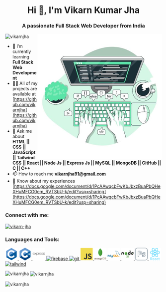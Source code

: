 <h1 align="center">Hi 👋, I'm Vikarn Kumar Jha</h1>
<h3 align="center">A passionate Full Stack Web Developer from India</h3>

<img align="right" width="400" alt="programming img" src="/programming img1.jpg">


<p align="left">
  <img
    src="https://komarev.com/ghpvc/?username=vikarnjha&label=Profile%20views&color=0e75b6&style=flat"
    alt="vikarnjha"
  />
</p>

- 🌱 I’m currently learning **Full Stack Web Development**
- 👨‍💻 All of my projects are available at [https://github.com/vikarnjha](https://github.com/vikarnjha)
- 💬 Ask me about **HTML || CSS || JavaScript || Tailwind CSS || React || Node Js || Express Js || MySQL || MongoDB || GitHub || C || C++**
- 📫 How to reach me **vikarnjha91@gmail.com**
- 📄 Know about my experiences [https://docs.google.com/document/d/1PcAAwqcbFwKbJbxzBuaPbQHeXHuMFCG0em_RVTSbU-k/edit?usp=sharing](https://docs.google.com/document/d/1PcAAwqcbFwKbJbxzBuaPbQHeXHuMFCG0em_RVTSbU-k/edit?usp=sharing)

<h3 align="left">Connect with me:</h3>
<p align="left">
  <a href="https://linkedin.com/in/vikarn-jha" target="blank"
    ><img
      align="center"
      src="https://raw.githubusercontent.com/rahuldkjain/github-profile-readme-generator/master/src/images/icons/Social/linked-in-alt.svg"
      alt="vikarn-jha"
      height="30"
      width="40"
  /></a>

</p>

<h3 align="left">Languages and Tools:</h3>
<p align="left">
  <a href="https://www.cprogramming.com/" target="_blank" rel="noreferrer">
    <img
      src="https://raw.githubusercontent.com/devicons/devicon/master/icons/c/c-original.svg"
      alt="c"
      width="40"
      height="40"
    />
  </a>
  <a href="https://www.w3schools.com/cpp/" target="_blank" rel="noreferrer">
    <img
      src="https://raw.githubusercontent.com/devicons/devicon/master/icons/cplusplus/cplusplus-original.svg"
      alt="cplusplus"
      width="40"
      height="40"
    />
  </a>
  <a href="https://expressjs.com" target="_blank" rel="noreferrer">
    <img
      src="https://raw.githubusercontent.com/devicons/devicon/master/icons/express/express-original-wordmark.svg"
      alt="express"
      width="40"
      height="40"
    />
  </a>
  <a href="https://firebase.google.com/" target="_blank" rel="noreferrer">
    <img
      src="https://www.vectorlogo.zone/logos/firebase/firebase-icon.svg"
      alt="firebase"
      width="40"
      height="40"
    />
  </a>
  <a href="https://git-scm.com/" target="_blank" rel="noreferrer">
    <img
      src="https://www.vectorlogo.zone/logos/git-scm/git-scm-icon.svg"
      alt="git"
      width="40"
      height="40"
    />
  </a>
  <a
    href="https://developer.mozilla.org/en-US/docs/Web/JavaScript"
    target="_blank"
    rel="noreferrer"
  >
    <img
      src="https://raw.githubusercontent.com/devicons/devicon/master/icons/javascript/javascript-original.svg"
      alt="javascript"
      width="40"
      height="40"
    />
  </a>
  <a href="https://www.mongodb.com/" target="_blank" rel="noreferrer">
    <img
      src="https://raw.githubusercontent.com/devicons/devicon/master/icons/mongodb/mongodb-original-wordmark.svg"
      alt="mongodb"
      width="40"
      height="40"
    />
  </a>
  <a href="https://www.mysql.com/" target="_blank" rel="noreferrer">
    <img
      src="https://raw.githubusercontent.com/devicons/devicon/master/icons/mysql/mysql-original-wordmark.svg"
      alt="mysql"
      width="40"
      height="40"
    />
  </a>
  <a href="https://nodejs.org" target="_blank" rel="noreferrer">
    <img
      src="https://raw.githubusercontent.com/devicons/devicon/master/icons/nodejs/nodejs-original-wordmark.svg"
      alt="nodejs"
      width="40"
      height="40"
    />
  </a>
  <a href="https://www.photoshop.com/en" target="_blank" rel="noreferrer">
    <img
      src="https://raw.githubusercontent.com/devicons/devicon/master/icons/photoshop/photoshop-line.svg"
      alt="photoshop"
      width="40"
      height="40"
    />
  </a>
  <a href="https://reactjs.org/" target="_blank" rel="noreferrer">
    <img
      src="https://raw.githubusercontent.com/devicons/devicon/master/icons/react/react-original-wordmark.svg"
      alt="react"
      width="40"
      height="40"
    />
  </a>
  <a href="https://tailwindcss.com/" target="_blank" rel="noreferrer">
    <img
      src="https://www.vectorlogo.zone/logos/tailwindcss/tailwindcss-icon.svg"
      alt="tailwind"
      width="40"
      height="40"
    />
  </a>
</p>

<p>
  <img
    align="left"
    src="https://github-readme-stats.vercel.app/api/top-langs?username=vikarnjha&show_icons=true&locale=en&layout=compact"
    alt="vikarnjha"
  />
</p>

<p>
  &nbsp;<img
    align="center"
    src="https://github-readme-stats.vercel.app/api?username=vikarnjha&show_icons=true&locale=en"
    alt="vikarnjha"
  />
</p>

<p>
  <img
    align="center"
    src="https://github-readme-streak-stats.herokuapp.com/?user=vikarnjha&"
    alt="vikarnjha"
  />
</p>
